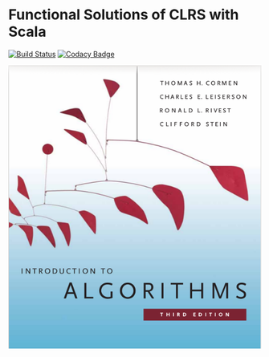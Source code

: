 Functional Solutions of CLRS with Scala
=====================================================================================================
[![Build Status](https://travis-ci.org/KnewHow/FPAlgorithms.svg?branch=master)](https://travis-ci.org/KnewHow/FPAlgorithms)
[![Codacy Badge](https://api.codacy.com/project/badge/Grade/140c12967b004c9b903caab3f2a19547)](https://www.codacy.com/app/KnewHow/FPAlgorithms?utm_source=github.com&amp;utm_medium=referral&amp;utm_content=KnewHow/FPAlgorithms&amp;utm_campaign=Badge_Grade)

![](https://github.com/KnewHow/FPAlgorithms/blob/master/problem-solution/index/cover-page.png?raw=true)
